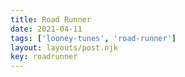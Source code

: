 ```yaml
---
title: Road Runner
date: 2021-04-11
tags: ['looney-tunes', 'road-runner']
layout: layouts/post.njk
key: roadrunner
---
```


